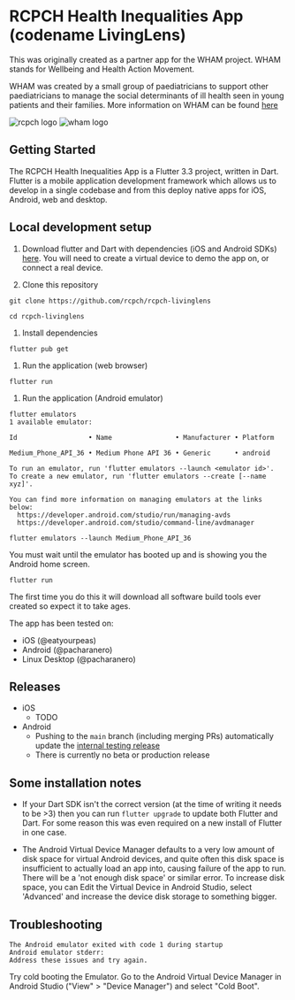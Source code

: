 # RCPCH Health Inequalities App (codename LivingLens)

This was originally created as a partner app for the WHAM project. WHAM stands for Wellbeing and Health Action Movement.

WHAM was created by a small group of paediatricians to support other paediatricians to manage the social determinants of ill health seen in young patients and their families. More information on WHAM can be found [here](https://www.whamproject.co.uk/the-social)

![rcpch logo](assets/incubator-white.png)
![wham logo](assets/whamlogo.png)

## Getting Started

The RCPCH Health Inequalities App is a Flutter 3.3 project, written in Dart. Flutter is a mobile application development framework which allows us to develop in a single codebase and from this deploy native apps for iOS, Android, web and desktop.

## Local development setup

1. Download flutter and Dart with dependencies (iOS and Android SDKs) [here](https://docs.flutter.dev/get-started/install). You will need to create a virtual device to demo the app on, or connect a real device.

1. Clone this repository

```shell
git clone https://github.com/rcpch/rcpch-livinglens
```

```shell
cd rcpch-livinglens
```

1. Install dependencies

```shell
flutter pub get
```

1. Run the application (web browser)

```shell
flutter run
```

1. Run the application (Android emulator)

```shell
flutter emulators
1 available emulator:

Id                  • Name                • Manufacturer • Platform

Medium_Phone_API_36 • Medium Phone API 36 • Generic      • android

To run an emulator, run 'flutter emulators --launch <emulator id>'.
To create a new emulator, run 'flutter emulators --create [--name xyz]'.

You can find more information on managing emulators at the links below:
  https://developer.android.com/studio/run/managing-avds
  https://developer.android.com/studio/command-line/avdmanager

flutter emulators --launch Medium_Phone_API_36
```

You must wait until the emulator has booted up and is showing you the Android home screen.

```shell
flutter run
```

The first time you do this it will download all software build tools ever created so expect it to take ages.

The app has been tested on:

- iOS (@eatyourpeas)
- Android (@pacharanero)
- Linux Desktop (@pacharanero)


## Releases

- iOS
  - TODO
- Android
  - Pushing to the `main` branch (including merging PRs) automatically update the [internal testing release](https://play.google.com/apps/internaltest/4701570421814090962)
  - There is currently no beta or production release


## Some installation notes

- If your Dart SDK isn't the correct version (at the time of writing it needs to be >3) then you can run `flutter upgrade` to update both Flutter and Dart. For some reason this was even required on a new install of Flutter in one case.

- The Android Virtual Device Manager defaults to a very low amount of disk space for virtual Android devices, and quite often this disk space is insufficient to actually load an app into, causing failure of the app to run. There will be a 'not enough disk space' or similar error. To increase disk space, you can Edit the Virtual Device in Android Studio, select 'Advanced' and increase the device disk storage to something bigger.


## Troubleshooting

```
The Android emulator exited with code 1 during startup
Android emulator stderr:
Address these issues and try again.
```

Try cold booting the Emulator. Go to the Android Virtual Device Manager in Android Studio ("View" > "Device Manager") and select "Cold Boot".
